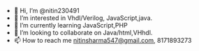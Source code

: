- 👋 Hi, I’m @nitin230491
- 👀 I’m interested in Vhdl/Verilog, JavaScript,java.
- 🌱 I’m currently learning JavaScript,PHP
- 💞️ I’m looking to collaborate on Java/html,VHhdl.
- 📫 How to reach me nitinsharma547@gmail.com,
8171893273

<!---
nitin230491/nitin230491 is a ✨ special ✨ repository because its `README.md` (this file) appears on your GitHub profile.
You can click the Preview link to take a look at your changes.
--->
